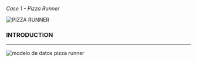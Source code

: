 *Case 1 - Pizza Runner*

![PIZZA RUNNER](https://github.com/felipeleong/8-week-sql-challenge/assets/116659667/26495f30-4b06-4863-a498-f7b4babe8403)

### INTRODUCTION

--------------

![modelo de datos pizza runner](https://github.com/felipeleong/8-week-sql-challenge/assets/116659667/43426c87-b400-4484-a02f-0ac9147eee35)
